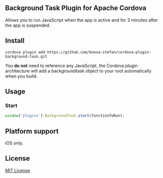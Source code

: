 ## Background Task Plugin for Apache Cordova

Allows you to run JavaScript when the app is active and for 3 minutes after the app is suspended.

## Install

```
cordova plugin add https://github.com/bnova-stefan/cordova-plugin-background-task.git
```

You **do not** need to reference any JavaScript, the Cordova plugin architecture will add a backgroundtask object to your root automatically when you build.

## Usage

### Start

```Typescript
window['plugins'].BackgroundTask.start(functionToRun);
```

## Platform support

iOS only.

## License

[MIT License](http://ilee.mit-license.org)

